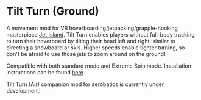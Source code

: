 # Tilt Turn (Ground)
A movement mod for VR hoverboarding/jetpacking/grapple-hooking masterpiece [Jet Island](https://store.steampowered.com/app/587220/Jet_Island/). Tilt Turn enables players without full-body tracking to turn their hoverboard by tilting their head left and right, similar to directing a snowboard or skis. Higher speeds enable tighter turning, so don't be afraid to use those jets to zoom around on the ground!

Compatible with both standard mode and Extreme Spin mode. Installation instructions can be found [here](https://mods.jet-is.land/how-to-install/).

Tilt Turn (Air) companion mod for aerobatics is currently under development!
